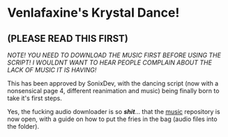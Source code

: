 # Venlafaxine's Krystal Dance!
## (PLEASE READ THIS FIRST)
*NOTE! YOU NEED TO DOWNLOAD THE MUSIC FIRST BEFORE USING THE SCRIPT! I WOULDNT WANT TO HEAR PEOPLE COMPLAIN ABOUT THE LACK OF MUSIC IT IS HAVING!*

This has been approved by SonixDev, with the dancing script (now with a nonsensical page 4, different reanimation and music) being finally born to take it's first steps.

Yes, the fucking audio downloader is so *****shit*****... that the [music](https://github.com/testing033333/music/tree/Audio-1) repository is now open, with a guide on how to put the fries in the bag (audio files into the folder).
